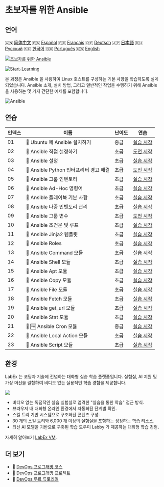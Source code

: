 # 초보자를 위한 Ansible

## 언어

🇨🇳 [简体中文](README_zh.md) 🇪🇸 [Español](README_es.md) 🇫🇷 [Français](README_fr.md) 🇩🇪 [Deutsch](README_de.md) 🇯🇵 [日本語](README_ja.md) 🇷🇺 [Русский](README_ru.md) 🇰🇷 [한국어](README_ko.md) 🇧🇷 [Português](README_pt.md) 🇺🇸 [English](README.md) 

[![초보자를 위한 Ansible](https://cover-creator.labex.io/ansible-for-beginners.png?lang=ko)](https://labex.io/ko/courses/ansible-for-beginners)

[![Start-Learning](https://img.shields.io/badge/Start-Learning-whitesmoke?style=for-the-badge)](https://labex.io/ko/courses/ansible-for-beginners)

본 과정은 Ansible 을 사용하여 Linux 호스트를 구성하는 기본 사항을 학습하도록 설계되었습니다. Ansible 소개, 설치 방법, 그리고 일반적인 작업을 수행하기 위해 Ansible 을 사용하는 몇 가지 간단한 예제를 포함합니다.

![Ansible](https://img.shields.io/badge/Ansible-whitesmoke?style=for-the-badge&logo=ansible)


## 연습

|   인덱스 | 이름                                    | 난이도   | 연습                                                                                                                              |
|----------|-----------------------------------------|----------|-----------------------------------------------------------------------------------------------------------------------------------|
|       01 | 📖  Ubuntu 에 Ansible 설치하기          | 중급     | <a target='_blank' href='https://labex.io/ko/tutorials/ansible-ansible-installation-on-ubuntu-67172'>실습 시작</a>                |
|       02 | 🎯  Ansible 직접 설정하기               | 초급     | <a target='_blank' href='https://labex.io/ko/tutorials/ansible-setup-ansible-by-yourself-390383'>도전 시작</a>                    |
|       03 | 📖  Ansible 설정                        | 초급     | <a target='_blank' href='https://labex.io/ko/tutorials/ansible-ansible-configuration-390437'>실습 시작</a>                        |
|       04 | 🎯  Ansible Python 인터프리터 경고 해결 | 초급     | <a target='_blank' href='https://labex.io/ko/tutorials/ansible-resolving-ansible-python-interpreter-warning-390490'>도전 시작</a> |
|       05 | 📖  Ansible 그룹 인벤토리               | 초급     | <a target='_blank' href='https://labex.io/ko/tutorials/ansible-ansible-groups-inventory-290160'>실습 시작</a>                     |
|       06 | 📖  Ansible Ad-Hoc 명령어               | 초급     | <a target='_blank' href='https://labex.io/ko/tutorials/ansible-ansible-ad-hoc-commands-390441'>실습 시작</a>                      |
|       07 | 📖  Ansible 플레이북 기본 사항          | 초급     | <a target='_blank' href='https://labex.io/ko/tutorials/ansible-ansible-playbook-basics-390426'>실습 시작</a>                      |
|       08 | 📖  Ansible 다중 인벤토리 관리          | 초급     | <a target='_blank' href='https://labex.io/ko/tutorials/ansible-manage-multiple-ansible-inventories-290193'>실습 시작</a>          |
|       09 | 🎯  Ansible 그룹 변수                   | 초급     | <a target='_blank' href='https://labex.io/ko/tutorials/ansible-ansible-group-variables-96690'>도전 시작</a>                       |
|       10 | 📖  Ansible 조건문 및 루프              | 초급     | <a target='_blank' href='https://labex.io/ko/tutorials/ansible-ansible-conditionals-and-loops-390455'>실습 시작</a>               |
|       11 | 📖  Ansible Jinja2 템플릿               | 초급     | <a target='_blank' href='https://labex.io/ko/tutorials/ansible-ansible-jinja2-templates-390470'>실습 시작</a>                     |
|       12 | 📖  Ansible Roles                       | 초급     | <a target='_blank' href='https://labex.io/ko/tutorials/ansible-ansible-roles-390467'>실습 시작</a>                                |
|       13 | 📖  Ansible Command 모듈                | 초급     | <a target='_blank' href='https://labex.io/ko/tutorials/ansible-ansible-command-module-290161'>실습 시작</a>                       |
|       14 | 📖  Ansible Shell 모듈                  | 초급     | <a target='_blank' href='https://labex.io/ko/tutorials/ansible-ansible-shell-module-289409'>실습 시작</a>                         |
|       15 | 📖  Ansible Apt 모듈                    | 초급     | <a target='_blank' href='https://labex.io/ko/tutorials/ansible-ansible-apt-module-289651'>실습 시작</a>                           |
|       16 | 📖  Ansible Copy 모듈                   | 초급     | <a target='_blank' href='https://labex.io/ko/tutorials/ansible-ansible-copy-module-289653'>실습 시작</a>                          |
|       17 | 📖  Ansible File 모듈                   | 초급     | <a target='_blank' href='https://labex.io/ko/tutorials/ansible-ansible-file-module-289654'>실습 시작</a>                          |
|       18 | 📖  Ansible Fetch 모듈                  | 초급     | <a target='_blank' href='https://labex.io/ko/tutorials/ansible-ansible-fetch-module-290159'>실습 시작</a>                         |
|       19 | 📖  Ansible get_url 모듈                | 초급     | <a target='_blank' href='https://labex.io/ko/tutorials/ansible-ansible-get-url-module-290188'>실습 시작</a>                       |
|       20 | 📖  Ansible Stat 모듈                   | 초급     | <a target='_blank' href='https://labex.io/ko/tutorials/ansible-ansible-stat-module-290192'>실습 시작</a>                          |
|       21 | 📖 🆓 Ansible Cron 모듈                 | 중급     | <a target='_blank' href='https://labex.io/ko/tutorials/ansible-ansible-cron-module-290157'>실습 시작</a>                          |
|       22 | 📖  Ansible Local Action 모듈           | 초급     | <a target='_blank' href='https://labex.io/ko/tutorials/ansible-ansible-local-action-module-290189'>실습 시작</a>                  |
|       23 | 📖  Ansible Script 모듈                 | 초급     | <a target='_blank' href='https://labex.io/ko/tutorials/ansible-ansible-script-module-289411'>실습 시작</a>                        |

## 환경

LabEx 는 코딩과 기술에 전념하는 대화형 실습 학습 플랫폼입니다. 실험실, AI 지원 및 가상 머신을 결합하여 비디오 없는 실용적인 학습 경험을 제공합니다.

![](https://tutorial-screenshot.getvm.io/images/vm-1725247253.png)

- 비디오 없는 독점적인 실습 실험실로 엄격한 "실습을 통한 학습" 접근 방식.
- 브라우저 내 대화형 온라인 환경에서 자동화된 단계별 확인.
- 스킬 트리 기반 시스템으로 구조화된 콘텐츠 구성.
- 30 개의 스킬 트리와 6,000 개 이상의 실험실을 포함하는 성장하는 학습 리소스.
- 최신 AI 모델을 기반으로 구축된 학습 도우미 Labby 가 제공하는 대화형 학습 경험.

자세히 알아보기 [LabEx VM](https://support.labex.io/using-labex/virtual-machine).

## 더 보기

- 🔗 [DevOps 프로그래밍 코스](https://github.com/labex-labs/awesome-programming-courses)
- 🔗 [DevOps 프로그래밍 프로젝트](https://github.com/labex-labs/awesome-programming-projects)
- 🔗 [DevOps 무료 튜토리얼](https://github.com/labex-labs/devops-free-tutorials)

